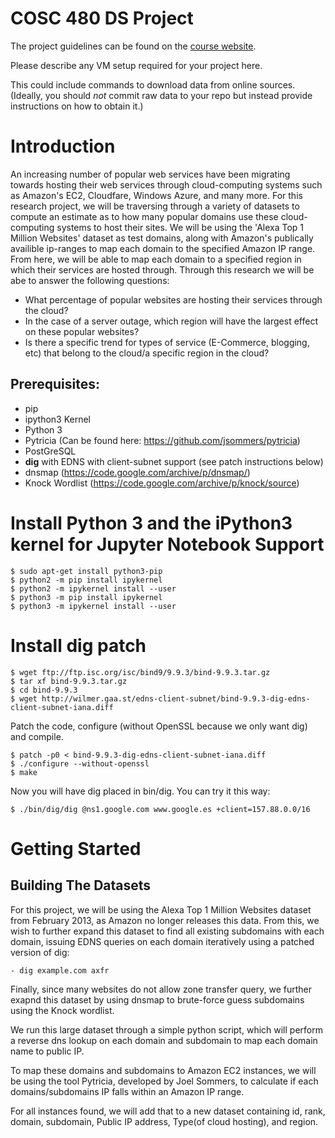 # COSC 480 DS Project

The project guidelines can be found on the [course website](https://github.com/colgate-cosc480ds/lecture).

Please describe any VM setup required for your project here.

This could include commands to download data from online sources.  (Ideally, you should *not* commit raw data to your repo but instead provide instructions on how to obtain it.)

# Introduction

An increasing number of popular web services have been migrating towards hosting their web services through cloud-computing systems such as Amazon's EC2, Cloudfare, Windows Azure, and many more. For this research project, we will be traversing through a variety of datasets to compute an estimate as to how many popular domains use these cloud-computing systems to host their sites. We will be using the 'Alexa Top 1 Million Websites' dataset as test domains, along with Amazon's publically availible ip-ranges to map each domain to the specified Amazon IP range. From here, we will be able to map each domain to a specified region in which their services are hosted through. Through this research we will be abe to answer the following questions:

- What percentage of popular websites are hosting their services through the cloud?
- In the case of a server outage, which region will have the largest effect on these popular websites?
- Is there a specific trend for types of service (E-Commerce, blogging, etc) that belong to the cloud/a specific region in the cloud?

 
## Prerequisites:
- pip
- ipython3 Kernel
- Python 3
- Pytricia (Can be found here: https://github.com/jsommers/pytricia)
- PostGreSQL
- **dig** with EDNS with client-subnet support (see patch instructions below) 
- dnsmap (https://code.google.com/archive/p/dnsmap/)
- Knock Wordlist (https://code.google.com/archive/p/knock/source)

# Install Python 3 and the iPython3 kernel for Jupyter Notebook Support

	$ sudo apt-get install python3-pip
	$ python2 -m pip install ipykernel
	$ python2 -m ipykernel install --user
	$ python3 -m pip install ipykernel
	$ python3 -m ipykernel install --user
	
# Install dig patch

	$ wget ftp://ftp.isc.org/isc/bind9/9.9.3/bind-9.9.3.tar.gz
	$ tar xf bind-9.9.3.tar.gz
	$ cd bind-9.9.3
	$ wget http://wilmer.gaa.st/edns-client-subnet/bind-9.9.3-dig-edns-client-subnet-iana.diff
Patch the code, configure (without OpenSSL because we only want dig) and compile.

	$ patch -p0 < bind-9.9.3-dig-edns-client-subnet-iana.diff
	$ ./configure --without-openssl
	$ make
Now you will have dig placed in bin/dig. You can try it this way:

	$ ./bin/dig/dig @ns1.google.com www.google.es +client=157.88.0.0/16

# Getting Started
## Building The Datasets

For this project, we will be using the Alexa Top 1 Million Websites dataset from February 2013, as Amazon no longer releases this data. From this, we wish to further expand this dataset to find all existing subdomains with each domain, issuing  EDNS queries on each domain iteratively using a patched version of dig:

	- dig example.com axfr

Finally, since many websites do not allow zone transfer query, we further exapnd this dataset by using dnsmap to brute-force guess subdomains using the Knock wordlist. 

We run this large dataset through a simple python script, which will perform a reverse dns lookup on each domain and subdomain to map each domain name to public IP.

To map these domains and subdomains to Amazon EC2 instances, we will be using the tool Pytricia, developed by Joel Sommers, to calculate if each domains/subdomains IP falls within an Amazon IP range.
    

For all instances found, we will add that to a new dataset containing id, rank, domain, subdomain, Public IP address, Type(of cloud hosting), and region.  




 


